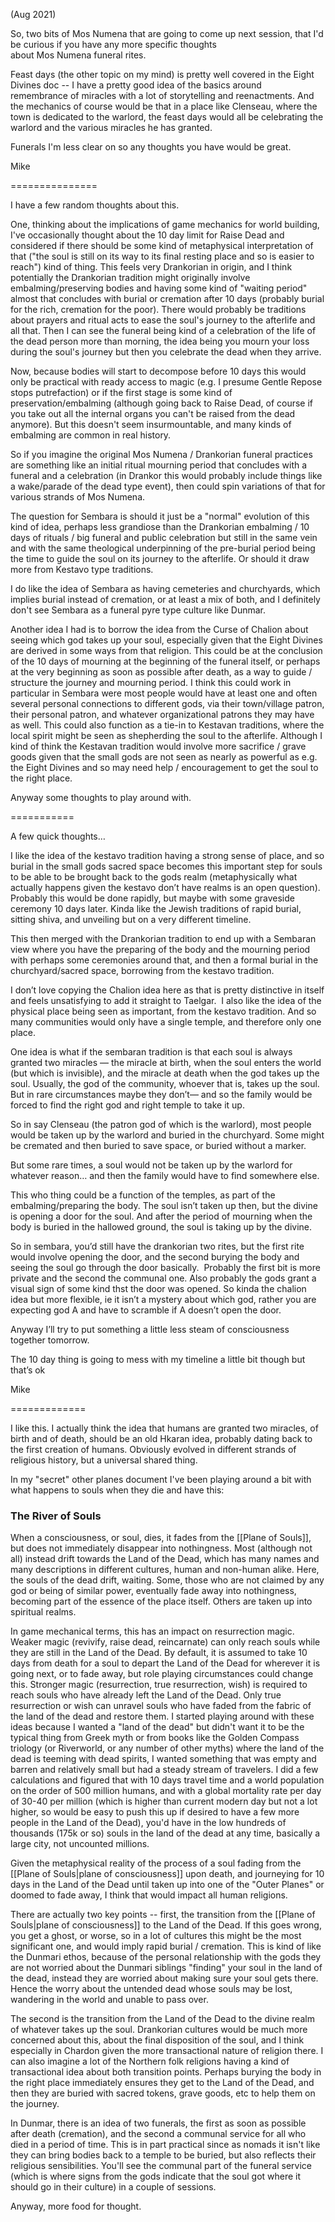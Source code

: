 (Aug 2021)

So, two bits of Mos Numena that are going to come up next session, that I'd be curious if you have any more specific thoughts about Mos Numena funeral rites.

  

Feast days (the other topic on my mind) is pretty well covered in the Eight Divines doc -- I have a pretty good idea of the basics around remembrance of miracles with a lot of storytelling and reenactments. And the mechanics of course would be that in a place like Clenseau, where the town is dedicated to the warlord, the feast days would all be celebrating the warlord and the various miracles he has granted.

  

Funerals I'm less clear on so any thoughts you have would be great.

  

Mike

===============

I have a few random thoughts about this.

  

One, thinking about the implications of game mechanics for world building, I've occasionally thought about the 10 day limit for Raise Dead and considered if there should be some kind of metaphysical interpretation of that ("the soul is still on its way to its final resting place and so is easier to reach") kind of thing. This feels very Drankorian in origin, and I think potentially the Drankorian tradition might originally involve embalming/preserving bodies and having some kind of "waiting period" almost that concludes with burial or cremation after 10 days (probably burial for the rich, cremation for the poor). There would probably be traditions about prayers and ritual acts to ease the soul's journey to the afterlife and all that. Then I can see the funeral being kind of a celebration of the life of the dead person more than morning, the idea being you mourn your loss during the soul's journey but then you celebrate the dead when they arrive. 

  

Now, because bodies will start to decompose before 10 days this would only be practical with ready access to magic (e.g. I presume Gentle Repose stops putrefaction) or if the first stage is some kind of preservation/embalming (although going back to Raise Dead, of course if you take out all the internal organs you can't be raised from the dead anymore). But this doesn't seem insurmountable, and many kinds of embalming are common in real history.

  

So if you imagine the original Mos Numena / Drankorian funeral practices are something like an initial ritual mourning period that concludes with a funeral and a celebration (in Drankor this would probably include things like a wake/parade of the dead type event), then could spin variations of that for various strands of Mos Numena.

  

The question for Sembara is should it just be a "normal" evolution of this kind of idea, perhaps less grandiose than the Drankorian embalming / 10 days of rituals / big funeral and public celebration but still in the same vein and with the same theological underpinning of the pre-burial period being the time to guide the soul on its journey to the afterlife. Or should it draw more from Kestavo type traditions. 

  

I do like the idea of Sembara as having cemeteries and churchyards, which implies burial instead of cremation, or at least a mix of both, and I definitely don't see Sembara as a funeral pyre type culture like Dunmar. 

  

Another idea I had is to borrow the idea from the Curse of Chalion about seeing which god takes up your soul, especially given that the Eight Divines are derived in some ways from that religion. This could be at the conclusion of the 10 days of mourning at the beginning of the funeral itself, or perhaps at the very beginning as soon as possible after death, as a way to guide / structure the journey and mourning period. I think this could work in particular in Sembara were most people would have at least one and often several personal connections to different gods, via their town/village patron, their personal patron, and whatever organizational patrons they may have as well. This could also function as a tie-in to Kestavan traditions, where the local spirit might be seen as shepherding the soul to the afterlife. Although I kind of think the Kestavan tradition would involve more sacrifice / grave goods given that the small gods are not seen as nearly as powerful as e.g. the Eight Divines and so may need help / encouragement to get the soul to the right place. 

  

Anyway some thoughts to play around with.

===========

A few quick thoughts…

  

I like the idea of the kestavo tradition having a strong sense of place, and so burial in the small gods sacred space becomes this important step for souls to be able to be brought back to the gods realm (metaphysically what actually happens given the kestavo don’t have realms is an open question). Probably this would be done rapidly, but maybe with some graveside ceremony 10 days later. Kinda like the Jewish traditions of rapid burial, sitting shiva, and unveiling but on a very different timeline. 

  

This then merged with the Drankorian tradition to end up with a Sembaran view where you have the preparing of the body and the mourning period with perhaps some ceremonies around that, and then a formal burial in the churchyard/sacred space, borrowing from the kestavo tradition. 

  

I don’t love copying the Chalion idea here as that is pretty distinctive in itself and feels unsatisfying to add it straight to Taelgar.  I also like the idea of the physical place being seen as important, from the kestavo tradition. And so many communities would only have a single temple, and therefore only one place. 

  

One idea is what if the sembaran tradition is that each soul is always granted two miracles — the miracle at birth, when the soul enters the world (but which is invisible), and the miracle at death when the god takes up the soul. Usually, the god of the community, whoever that is, takes up the soul. But in rare circumstances maybe they don’t— and so the family would be forced to find the right god and right temple to take it up. 

  

So in say Clenseau (the patron god of which is the warlord), most people would be taken up by the warlord and buried in the churchyard. Some might be cremated and then buried to save space, or buried without a marker. 

  

But some rare times, a soul would not be taken up by the warlord for whatever reason… and then the family would have to find somewhere else. 

  

This who thing could be a function of the temples, as part of the embalming/preparing the body. The soul isn’t taken up then, but the divine is opening a door for the soul. And after the period of mourning when the body is buried in the hallowed ground, the soul is taking up by the divine. 

  

So in sembara, you’d still have the drankorian two rites, but the first rite would involve opening the door, and the second burying the body and seeing the soul go through the door basically.  Probably the first bit is more private and the second the communal one. Also probably the gods grant a visual sign of some kind thst the door was opened. So kinda the chalion idea but more flexible, ie it isn’t a mystery about which god, rather you are expecting god A and have to scramble if A doesn’t open the door. 

  

Anyway I’ll try to put something a little less steam of consciousness together tomorrow.

  

The 10 day thing is going to mess with my timeline a little bit though but that’s ok 

  

Mike

=============

I like this. I actually think the idea that humans are granted two miracles, of birth and of death, should be an old Hkaran idea, probably dating back to the first creation of humans. Obviously evolved in different strands of religious history, but a universal shared thing. 

  

In my "secret" other planes document I've been playing around a bit with what happens to souls when they die and have this:

### The River of Souls

When a consciousness, or soul, dies, it fades from the [[Plane of Souls]], but does not immediately disappear into nothingness. Most (although not all) instead drift towards the Land of the Dead, which has many names and many descriptions in different cultures, human and non-human alike. Here, the souls of the dead drift, waiting. Some, those who are not claimed by any god or being of similar power, eventually fade away into nothingness, becoming part of the essence of the place itself. Others are taken up into spiritual realms.

  

In game mechanical terms, this has an impact on resurrection magic. Weaker magic (revivify, raise dead, reincarnate) can only reach souls while they are still in the Land of the Dead. By default, it is assumed to take 10 days from death for a soul to depart the Land of the Dead for wherever it is going next, or to fade away, but role playing circumstances could change this. Stronger magic (resurrection, true resurrection, wish) is required to reach souls who have already left the Land of the Dead. Only true resurrection or wish can unravel souls who have faded from the fabric of the land of the dead and restore them. I started playing around with these ideas because I wanted a "land of the dead" but didn't want it to be the typical thing from Greek myth or from books like the Golden Compass triology (or Riverworld, or any number of other myths) where the land of the dead is teeming with dead spirits, I wanted something that was empty and barren and relatively small but had a steady stream of travelers. I did a few calculations and figured that with 10 days travel time and a world population on the order of 500 million humans, and with a global mortality rate per day of 30-40 per million (which is higher than current modern day but not a lot higher, so would be easy to push this up if desired to have a few more people in the Land of the Dead), you'd have in the low hundreds of thousands (175k or so) souls in the land of the dead at any time, basically a large city, not uncounted millions. 

  

Given the metaphysical reality of the process of a soul fading from the [[Plane of Souls|plane of consciousness]] upon death, and journeying for 10 days in the Land of the Dead until taken up into one of the "Outer Planes" or doomed to fade away, I think that would impact all human religions. 

  

There are actually two key points -- first, the transition from the [[Plane of Souls|plane of consciousness]] to the Land of the Dead. If this goes wrong, you get a ghost, or worse, so in a lot of cultures this might be the most significant one, and would imply rapid burial / cremation. This is kind of like the Dunmari ethos, because of the personal relationship with the gods they are not worried about the Dunmari siblings "finding" your soul in the land of the dead, instead they are worried about making sure your soul gets there. Hence the worry about the untended dead whose souls may be lost, wandering in the world and unable to pass over. 

  

The second is the transition from the Land of the Dead to the divine realm of whatever takes up the soul. Drankorian cultures would be much more concerned about this, about the final disposition of the soul, and I think especially in Chardon given the more transactional nature of religion there. I can also imagine a lot of the Northern folk religions having a kind of transactional idea about both transition points. Perhaps burying the body in the right place immediately ensures they get to the Land of the Dead, and then they are buried with sacred tokens, grave goods, etc to help them on the journey.

  

In Dunmar, there is an idea of two funerals, the first as soon as possible after death (cremation), and the second a communal service for all who died in a period of time. This is in part practical since as nomads it isn't like they can bring bodies back to a temple to be buried, but also reflects their religious sensibilities. You'll see the communal part of the funeral service (which is where signs from the gods indicate that the soul got where it should go in their culture) in a couple of sessions. 

  

Anyway, more food for thought.